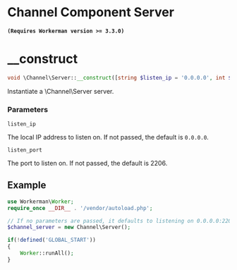 # Channel Component Server

**``` (Requires Workerman version >= 3.3.0) ```**

# __construct
```php
void \Channel\Server::__construct([string $listen_ip = '0.0.0.0', int $listen_port = 2206])
```

Instantiate a \Channel\Server server.

### Parameters
``` listen_ip ```

The local IP address to listen on. If not passed, the default is ```0.0.0.0```.

``` listen_port ```

The port to listen on. If not passed, the default is 2206.

## Example

```php
use Workerman\Worker;
require_once __DIR__ . '/vendor/autoload.php';

// If no parameters are passed, it defaults to listening on 0.0.0.0:2206
$channel_server = new Channel\Server();

if(!defined('GLOBAL_START'))
{
    Worker::runAll();
}
```
